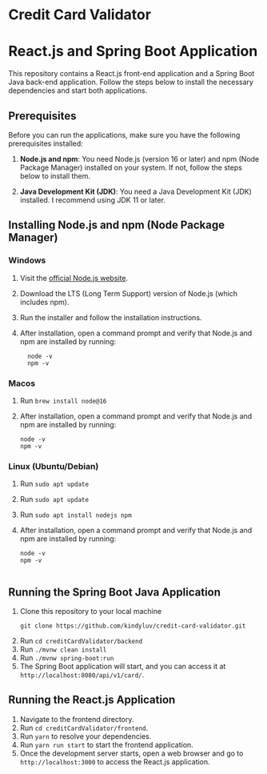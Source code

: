 # Credit Card Validator

# React.js and Spring Boot Application

This repository contains a React.js front-end application and a Spring Boot Java back-end application. Follow the steps below to install the necessary dependencies and start both applications.

## Prerequisites

Before you can run the applications, make sure you have the following prerequisites installed:

1. **Node.js and npm**: You need Node.js (version 16 or later) and npm (Node Package Manager) installed on your system. If not, follow the steps below to install them.

2. **Java Development Kit (JDK)**: You need a Java Development Kit (JDK) installed. I recommend using JDK 11 or later.

## Installing Node.js and npm (Node Package Manager)

### Windows

1. Visit the [official Node.js website](https://nodejs.org/).

2. Download the LTS (Long Term Support) version of Node.js (which includes npm).

3. Run the installer and follow the installation instructions.

4. After installation, open a command prompt and verify that Node.js and npm are installed by running:

   ```shell
     node -v 
     npm -v

### Macos

1. Run `brew install node@16`
2. After installation, open a command prompt and verify that Node.js and npm are installed by running:

   ```shell
   node -v
   npm -v

### Linux (Ubuntu/Debian)

1. Run `sudo apt update`
2. Run `sudo apt update`
3. Run `sudo apt install nodejs npm`
4. After installation, open a command prompt and verify that Node.js and npm are installed by running:

   ```shell
   node -v
   npm -v


## Running the Spring Boot Java Application

1. Clone this repository to your local machine
   ```shell
   git clone https://github.com/kindyluv/credit-card-validator.git
3. Run `cd creditCardValidator/backend`
4. Run `./mvnw clean install`
5. Run `./mvnw spring-boot:run`
6. The Spring Boot application will start, and you can access it at `http://localhost:8080/api/v1/card/`.

   
## Running the React.js Application

1. Navigate to the frontend directory.
2. Run `cd creditCardValidator/frontend`.
3. Run `yarn` to resolve your dependencies.
4. Run `yarn run start` to start the frontend application.
5. Once the development server starts, open a web browser and go to `http://localhost:3000` to access the React.js application.





